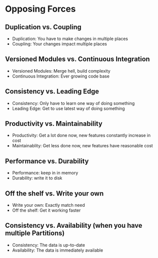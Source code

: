 # Opposing Forces

## Duplication vs. Coupling
- Duplication: You have to make changes in multiple places
- Coupling: Your changes impact multiple places

## Versioned Modules vs. Continuous Integration
- Versioned Modules: Merge hell, build complexity
- Continuous Integration: Ever growing code base

## Consistency vs. Leading Edge
- Consistency: Only have to learn one way of doing something
- Leading Edge: Get to use latest way of doing something

## Productivity vs. Maintainability
- Productivity: Get a lot done now, new features constantly increase in cost
- Maintainablity: Get less done now, new features have reasonable cost

## Performance vs. Durability
- Performance: keep in in memory
- Durability: write it to disk

## Off the shelf vs. Write your own
- Write your own: Exactly match need
- Off the shelf: Get it working faster

## Consistency vs. Availability (when you have multiple Partitions)
- Consistency: The data is up-to-date
- Availability: The data is immediately available